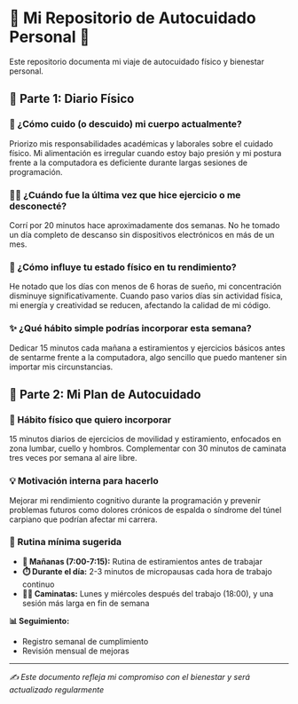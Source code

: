 # 🌱 Mi Repositorio de Autocuidado Personal 🌱

Este repositorio documenta mi viaje de autocuidado físico y bienestar personal.

## 📔 Parte 1: Diario Físico

### 💪 ¿Cómo cuido (o descuido) mi cuerpo actualmente?
Priorizo mis responsabilidades académicas y laborales sobre el cuidado físico. Mi alimentación es irregular cuando estoy bajo presión y mi postura frente a la computadora es deficiente durante largas sesiones de programación.

### 🏃‍♂️ ¿Cuándo fue la última vez que hice ejercicio o me desconecté?
Corrí por 20 minutos hace aproximadamente dos semanas. No he tomado un día completo de descanso sin dispositivos electrónicos en más de un mes.

### 🧠 ¿Cómo influye tu estado físico en tu rendimiento?
He notado que los días con menos de 6 horas de sueño, mi concentración disminuye significativamente. Cuando paso varios días sin actividad física, mi energía y creatividad se reducen, afectando la calidad de mi código.

### ✨ ¿Qué hábito simple podrías incorporar esta semana?
Dedicar 15 minutos cada mañana a estiramientos y ejercicios básicos antes de sentarme frente a la computadora, algo sencillo que puedo mantener sin importar mis circunstancias.

## 🚀 Parte 2: Mi Plan de Autocuidado

### 🔄 Hábito físico que quiero incorporar
15 minutos diarios de ejercicios de movilidad y estiramiento, enfocados en zona lumbar, cuello y hombros. Complementar con 30 minutos de caminata tres veces por semana al aire libre.

### 💡 Motivación interna para hacerlo
Mejorar mi rendimiento cognitivo durante la programación y prevenir problemas futuros como dolores crónicos de espalda o síndrome del túnel carpiano que podrían afectar mi carrera.

### 📅 Rutina mínima sugerida
- **🌅 Mañanas (7:00-7:15):** Rutina de estiramientos antes de trabajar
- **⏱️ Durante el día:** 2-3 minutos de micropausas cada hora de trabajo continuo
- **🚶‍♂️ Caminatas:** Lunes y miércoles después del trabajo (18:00), y una sesión más larga en fin de semana

**📊 Seguimiento:**
- Registro semanal de cumplimiento
- Revisión mensual de mejoras

---

*✍️ Este documento refleja mi compromiso con el bienestar y será actualizado regularmente*
